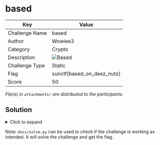 # based

| Key            | Value                                                                                                  |
|----------------|--------------------------------------------------------------------------------------------------------|
| Challenge Name | based                                                                                                  |
| Author         | Wowiee3                                                                                                |
| Category       | Crypto                                                                                                 |
| Description    | ![Based](https://encrypted-tbn0.gstatic.com/images?q=tbn:ANd9GcS3l3eZXpFbq4FacsDtLn3FueRWYVyzcPdiMg&s) |
| Challenge Type | Static                                                                                                 |
| Flag           | sunctf{based_on_deez_nutz}                                                                             |
| Score          | 50                                                                                                     |

*File(s) in `attachments/` are distributed to the participants.*

## Solution

<details>
<summary>Click to expand</summary>

The flag is written in base 16 format, decode it.

</details>

Note: `docs/solve.py` can be used to check if the challenge is working as intended. It will solve the challenge and get
the flag.
